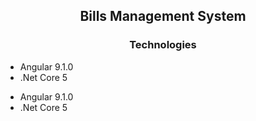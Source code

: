 ## <h2 align="center">Bills Management System</h2>

### <h3 align="center">Technologies</h3>

<div>
<ul>
<li>Angular 9.1.0</li>
<li>.Net Core 5</li>
</ul>
<ul>
<li>Angular 9.1.0</li>
<li>.Net Core 5</li>
</ul>
</div>
